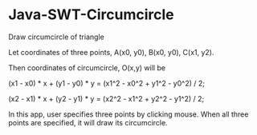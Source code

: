 # Java-SWT-Circumcircle
Draw circumcircle of triangle

Let coordinates of three points, 
A(x0, y0), B(x0, y0), C(x1, y2).

Then coordinates of circumcircle, O(x,y) will be

(x1 - x0) * x + (y1 - y0) * y = (x1^2 - x0^2 + y1^2 - y0^2) / 2;

(x2 - x1) * x + (y2 - y1) * y = (x2^2 - x1^2 + y2^2 - y1^2) / 2;

In this app, user specifies three points by clicking mouse. When all three points are specified, it will draw its circumcircle.


